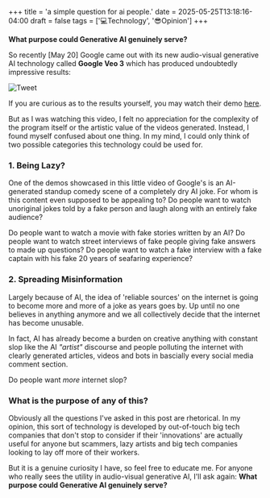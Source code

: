 +++
title = 'a simple question for ai people.'
date = 2025-05-25T13:18:16-04:00
draft = false
tags = ['💻Technology', '😎Opinion']
+++

**What purpose could Generative AI genuinely serve?**

So recently [May 20] Google came out with its new audio-visual generative AI technology called **Google Veo 3** which has produced undoubtedly impressive results:

![Tweet](/pics/video-ai-generation/google.png)

If you are curious as to the results yourself, you may watch their demo [here](https://x.com/Google/status/1924893837295546851).

But as I was watching this video, I felt no appreciation for the complexity of the program itself or the artistic value of the videos generated. Instead, I found myself confused about one thing. In my mind, I could only think of two possible categories this technology could be used for.

### 1. Being Lazy?

One of the demos showcased in this little video of Google's is an AI-generated standup comedy scene of a completely dry AI joke. For whom is this content even supposed to be appealing to? Do people want to watch unoriginal jokes told by a fake person and laugh along with an entirely fake audience?

Do people want to watch a movie with fake stories written by an AI? Do people want to watch street interviews of fake people giving fake answers to made up questions? Do people want to watch a fake interview with a fake captain with his fake 20 years of seafaring experience?


### 2. Spreading Misinformation

Largely because of AI, the idea of 'reliable sources' on the internet is going to become more and more of a joke as years goes by. Up until no one believes in anything anymore and we all collectively decide that the internet has become unusable.

In fact, AI has already become a burden on creative anything with constant slop like the AI *"artist"* discourse and people polluting the internet with clearly generated articles, videos and bots in bascially every social media comment section.

Do people want *more* internet slop?

### What is the purpose of any of this?

Obviously all the questions I've asked in this post are rhetorical. In my opinion, this sort of technology is developed by out-of-touch big tech companies that don't stop to consider if their 'innovations' are actually useful for anyone but scammers, lazy artists and big tech companies looking to lay off more of their workers.

But it is a genuine curiosity I have, so feel free to educate me. For anyone who really sees the utility in audio-visual generative AI, I'll ask again: **What purpose could Generative AI genuinely serve?**
